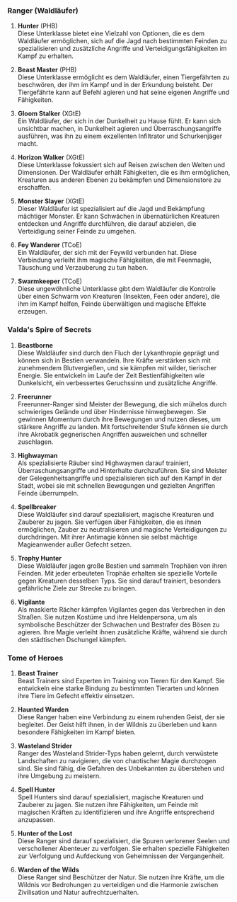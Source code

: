 
### **Ranger (Waldläufer)**

1. **Hunter** (PHB)  
   Diese Unterklasse bietet eine Vielzahl von Optionen, die es dem Waldläufer ermöglichen, sich auf die Jagd nach bestimmten Feinden zu spezialisieren und zusätzliche Angriffe und Verteidigungsfähigkeiten im Kampf zu erhalten.
      
2. **Beast Master** (PHB)  
   Diese Unterklasse ermöglicht es dem Waldläufer, einen Tiergefährten zu beschwören, der ihm im Kampf und in der Erkundung beisteht. Der Tiergefährte kann auf Befehl agieren und hat seine eigenen Angriffe und Fähigkeiten.
      
3. **Gloom Stalker** (XGtE)  
   Ein Waldläufer, der sich in der Dunkelheit zu Hause fühlt. Er kann sich unsichtbar machen, in Dunkelheit agieren und Überraschungsangriffe ausführen, was ihn zu einem exzellenten Infiltrator und Schurkenjäger macht.
      
4. **Horizon Walker** (XGtE)  
   Diese Unterklasse fokussiert sich auf Reisen zwischen den Welten und Dimensionen. Der Waldläufer erhält Fähigkeiten, die es ihm ermöglichen, Kreaturen aus anderen Ebenen zu bekämpfen und Dimensionstore zu erschaffen.
      
5. **Monster Slayer** (XGtE)  
   Dieser Waldläufer ist spezialisiert auf die Jagd und Bekämpfung mächtiger Monster. Er kann Schwächen in übernatürlichen Kreaturen entdecken und Angriffe durchführen, die darauf abzielen, die Verteidigung seiner Feinde zu umgehen.
      
6. **Fey Wanderer** (TCoE)  
   Ein Waldläufer, der sich mit der Feywild verbunden hat. Diese Verbindung verleiht ihm magische Fähigkeiten, die mit Feenmagie, Täuschung und Verzauberung zu tun haben.
      
7. **Swarmkeeper** (TCoE)  
   Diese ungewöhnliche Unterklasse gibt dem Waldläufer die Kontrolle über einen Schwarm von Kreaturen (Insekten, Feen oder andere), die ihm im Kampf helfen, Feinde überwältigen und magische Effekte erzeugen.
      


### **Valda's Spire of Secrets**

1. **Beastborne**   
   Diese Waldläufer sind durch den Fluch der Lykanthropie geprägt und können sich in Bestien verwandeln. Ihre Kräfte verstärken sich mit zunehmendem Blutvergießen, und sie kämpfen mit wilder, tierischer Energie. Sie entwickeln im Laufe der Zeit Bestienfähigkeiten wie Dunkelsicht, ein verbessertes Geruchssinn und zusätzliche Angriffe.
      
2. **Freerunner**   
   Freerunner-Ranger sind Meister der Bewegung, die sich mühelos durch schwieriges Gelände und über Hindernisse hinwegbewegen. Sie gewinnen Momentum durch ihre Bewegungen und nutzen dieses, um stärkere Angriffe zu landen. Mit fortschreitender Stufe können sie durch ihre Akrobatik gegnerischen Angriffen ausweichen und schneller zuschlagen.
      
3. **Highwayman**   
   Als spezialisierte Räuber sind Highwaymen darauf trainiert, Überraschungsangriffe und Hinterhalte durchzuführen. Sie sind Meister der Gelegenheitsangriffe und spezialisieren sich auf den Kampf in der Stadt, wobei sie mit schnellen Bewegungen und gezielten Angriffen Feinde überrumpeln.
      
4. **Spellbreaker**   
   Diese Waldläufer sind darauf spezialisiert, magische Kreaturen und Zauberer zu jagen. Sie verfügen über Fähigkeiten, die es ihnen ermöglichen, Zauber zu neutralisieren und magische Verteidigungen zu durchdringen. Mit ihrer Antimagie können sie selbst mächtige Magieanwender außer Gefecht setzen.
      
5. **Trophy Hunter**   
   Diese Waldläufer jagen große Bestien und sammeln Trophäen von ihren Feinden. Mit jeder erbeuteten Trophäe erhalten sie spezielle Vorteile gegen Kreaturen desselben Typs. Sie sind darauf trainiert, besonders gefährliche Ziele zur Strecke zu bringen.
      
6. **Vigilante**   
   Als maskierte Rächer kämpfen Vigilantes gegen das Verbrechen in den Straßen. Sie nutzen Kostüme und ihre Heldenpersona, um als symbolische Beschützer der Schwachen und Bestrafer des Bösen zu agieren. Ihre Magie verleiht ihnen zusätzliche Kräfte, während sie durch den städtischen Dschungel kämpfen.


### **Tome of Heroes**

1. **Beast Trainer**  
    Beast Trainers sind Experten im Training von Tieren für den Kampf. Sie entwickeln eine starke Bindung zu bestimmten Tierarten und können ihre Tiere im Gefecht effektiv einsetzen.
          
2. **Haunted Warden**  
    Diese Ranger haben eine Verbindung zu einem ruhenden Geist, der sie begleitet. Der Geist hilft ihnen, in der Wildnis zu überleben und kann besondere Fähigkeiten im Kampf bieten.  
3. **Wasteland Strider**  
    Ranger des Wasteland Strider-Typs haben gelernt, durch verwüstete Landschaften zu navigieren, die von chaotischer Magie durchzogen sind. Sie sind fähig, die Gefahren des Unbekannten zu überstehen und ihre Umgebung zu meistern.
      
4. **Spell Hunter**  
    Spell Hunters sind darauf spezialisiert, magische Kreaturen und Zauberer zu jagen. Sie nutzen ihre Fähigkeiten, um Feinde mit magischen Kräften zu identifizieren und ihre Angriffe entsprechend anzupassen.
          
5. **Hunter of the Lost**  
    Diese Ranger sind darauf spezialisiert, die Spuren verlorener Seelen und verschollener Abenteuer zu verfolgen. Sie erhalten spezielle Fähigkeiten zur Verfolgung und Aufdeckung von Geheimnissen der Vergangenheit.
      
6. **Warden of the Wilds**  
    Diese Ranger sind Beschützer der Natur. Sie nutzen ihre Kräfte, um die Wildnis vor Bedrohungen zu verteidigen und die Harmonie zwischen Zivilisation und Natur aufrechtzuerhalten.